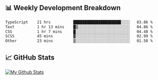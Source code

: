 ## 📊 Weekly Development Breakdown
<!--START_SECTION:waka-->

```txt
TypeScript    21 hrs          █████████████████████░░░░   83.86 %
Text          1 hr 13 mins    █▒░░░░░░░░░░░░░░░░░░░░░░░   04.86 %
CSS           1 hr 7 mins     █░░░░░░░░░░░░░░░░░░░░░░░░   04.48 %
SCSS          45 mins         ▓░░░░░░░░░░░░░░░░░░░░░░░░   02.99 %
Other         23 mins         ▒░░░░░░░░░░░░░░░░░░░░░░░░   01.58 %
```

<!--END_SECTION:waka-->

## 📈 GitHub Stats
[![My Github Stats](https://github-readme-stats.vercel.app/api?username=triagung128&show_icons=true&hide=contribs,issues&count_private=true&theme=tokyonight)](https://github.com/triagung128)

<!-- [![Top Langs](https://github-readme-stats.vercel.app/api/top-langs/?username=triagung128&layout=compact)](https://github.com/triagung128) -->
